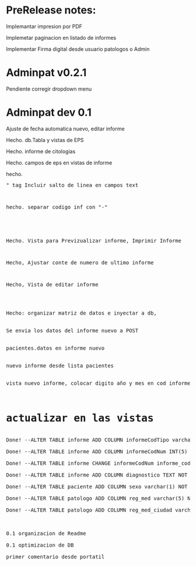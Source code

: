 # PreRelease notes: 
<p>Implemantar impresion por PDF </p>
<p>Implemetar paginacion en listado de informes</p>
<p>Implementar Firma digital desde usuario patologos o Admin</p>

# Adminpat v0.2.1
<p>Pendiente corregir dropdown menu</p>

# Adminpat dev 0.1
<p>Ajuste de fecha automatica nuevo, editar informe</p>
<p>Hecho. db.Tabla y vistas de EPS</p>
<p>Hecho. informe de citologias</p>
<p>Hecho. campos de eps en vistas de informe</p>
<p>hecho. <code><pre></code>" tag Incluir salto de linea en campos text</p>
<p>hecho. separar codigo inf con "-"</p>
<br>
<p>Hecho. Vista para Previzualizar informe, Imprimir Informe</p>
<p>Hecho, Ajustar conte de numero de ultimo informe</p>
<p>Hecho, Vista de editar informe</p>
<br>
Hecho: organizar matriz de datos e inyectar a db,
<br>
Se envia los datos del informe nuevo a POST
<br>
pacientes.datos en informe nuevo
<br>
nuevo informe desde lista pacientes
<br>
vista nuevo informe, colocar digito año y mes en cod informe
<br>
<h1>actualizar en las vistas</h1>
Done! --ALTER TABLE informe ADD COLUMN informeCodTipo varchar(1) NOT NULL AFTER id;<br/>
Done! --ALTER TABLE informe ADD COLUMN informeCodNum INT(5) NOT NULL AFTER informeCodTipo;<br/>
Done! --ALTER TABLE informe CHANGE informeCodNum informe_cod_num varchar(5);<br/>
Done! --ALTER TABLE informe ADD COLUMN diagnostico TEXT NOT NULL AFTER micro;<br/>
Done! --ALTER TABLE paciente ADD COLUMN sexo varchar(1) NOT NULL AFTER informeCodTipo;</br>
Done! --ALTER TABLE patologo ADD COLUMN reg_med varchar(5) NOT NULL AFTER num_doc;</br>
Done! --ALTER TABLE patologo ADD COLUMN reg_med_ciudad varchar(15) NOT NULL AFTER reg_med;</br>
<br>
0.1 organizacion de Readme<br/>
0.1 optimizacion de DB<br/>
primer comentario desde portatil

